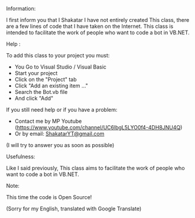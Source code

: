 Information:

I first inform you that I Shakatar I have not entirely created
This class, there are a few lines of code that I have taken on the Internet.
This class is intended to facilitate the work of people who want to code a bot in VB.NET.


Help :

To add this class to your project you must:
- You Go to Visual Studio / Visual Basic
- Start your project
- Click on the "Project" tab
- Click "Add an existing item ..."
- Search the Bot.vb file
- And click "Add"

If you still need help or if you have a problem:
- Contact me by MP Youtube (https://www.youtube.com/channel/UC6lbgL5LYO0f4-4DH8JNU4Q)
- Or by email: ShakatarYT@gmail.com

(I will try to answer you as soon as possible)


Usefulness:

Like I said previously,
This class aims to facilitate the work of people who want to code a bot in VB.NET.


Note:

This time the code is Open Source!

(Sorry for my English, translated with Google Translate)
